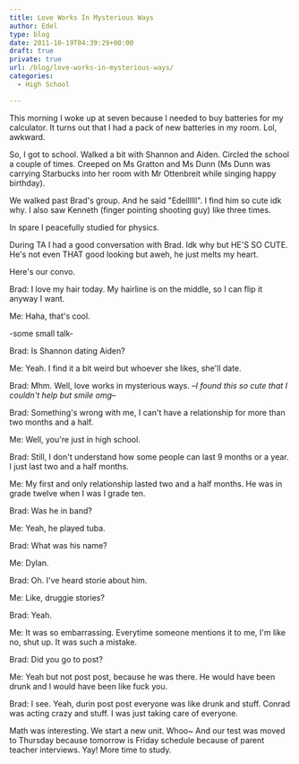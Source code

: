 ```yaml
---
title: Love Works In Mysterious Ways
author: Edel
type: blog
date: 2011-10-19T04:39:29+00:00
draft: true
private: true
url: /blog/love-works-in-mysterious-ways/
categories:
  - High School

---
```

This morning I woke up at seven because I needed to buy batteries for my calculator. It turns out that I had a pack of new batteries in my room. Lol, awkward.

So, I got to school. Walked a bit with Shannon and Aiden. Circled the school a couple of times. Creeped on Ms Gratton and Ms Dunn (Ms Dunn was carrying Starbucks into her room with Mr Ottenbreit while singing happy birthday).

We walked past Brad's group. And he said "Edellllll". I find him so cute idk why. I also saw Kenneth (finger pointing shooting guy) like three times.

In spare I peacefully studied for physics.

During TA I had a good conversation with Brad. Idk why but HE'S SO CUTE. He's not even THAT good looking but aweh, he just melts my heart.

Here's our convo.

Brad: I love my hair today. My hairline is on the middle, so I can flip it anyway I want.
  
Me: Haha, that's cool.
  
-some small talk-
  
Brad: Is Shannon dating Aiden?
  
Me: Yeah. I find it a bit weird but whoever she likes, she'll date.
  
Brad: Mhm. Well, love works in mysterious ways. &#8211;_I found this so cute that I couldn't help but smile omg_&#8211;
  
Brad: Something's wrong with me, I can't have a relationship for more than two months and a half.
  
Me: Well, you're just in high school.
  
Brad: Still, I don't understand how some people can last 9 months or a year. I just last two and a half months.
  
Me: My first and only relationship lasted two and a half months. He was in grade twelve when I was I grade ten.
  
Brad: Was he in band?
  
Me: Yeah, he played tuba.
  
Brad: What was his name?
  
Me: Dylan.
  
Brad: Oh. I've heard storie about him.
  
Me: Like, druggie stories?
  
Brad: Yeah.
  
Me: It was so embarrassing. Everytime someone mentions it to me, I'm like no, shut up. It was such a mistake.
  
Brad: Did you go to post?
  
Me: Yeah but not post post, because he was there. He would have been drunk and I would have been like fuck you.
  
Brad: I see. Yeah, durin post post everyone was like drunk and stuff. Conrad was acting crazy and stuff. I was just taking care of everyone.

Math was interesting. We start a new unit. Whoo~ And our test was moved to Thursday because tomorrow is Friday schedule because of parent teacher interviews. Yay! More time to study.



